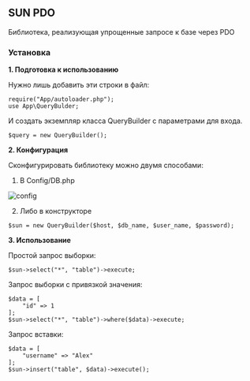 ## SUN PDO

Библиотека, реализующая упрощенные запросе к базе через PDO

### Установка

**1. Подготовка к использованию**

Нужно лишь добавить эти строки в файл:
```
require("App/autoloader.php");
use App\QueryBulder;
```
И создать экземпляр класса QueryBuilder с параметрами для входа.
```
$query = new QueryBuilder();
```
**2. Конфигурация**

Сконфигурировать библиотеку можно двумя способами:
1. В Config/DB.php

![config](https://pp.userapi.com/c638529/v638529826/4ce7c/wbMhXjv9AEQ.jpg)


2. Либо в конструкторе
```
$sun = new QueryBuilder($host, $db_name, $user_name, $password);
```

**3. Использование**

Простой запрос выборки:
```
$sun->select("*", "table")->execute;
```

Запрос выборки с привязкой значения:
```
$data = [
    "id" => 1
];
$sun->select("*", "table")->where($data)->execute;
```

Запрос вставки:
```
$data = [
    "username" => "Alex"
];
$sun->insert("table", $data)->execute();
```
